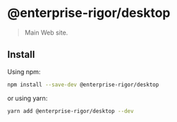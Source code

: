 # @enterprise-rigor/desktop

> Main Web site.

## Install

Using npm:

```sh
npm install --save-dev @enterprise-rigor/desktop
```

or using yarn:

```sh
yarn add @enterprise-rigor/desktop --dev